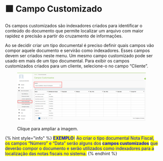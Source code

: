 # 🟩 Campo Customizado

Os campos customizados são indexadores criados para identificar o conteúdo do documento que permite localizar um arquivo com maior rapidez e precisão a partir do cruzamento de informações.&#x20;

Ao se decidir criar um tipo documental é preciso ​definir quais campos vão compor aquele documento e servirão como indexadores. Esses campos devem ser criados neste menu. Um mesmo campo customizado pode ser usado em mais de um tipo documental. Para exibir os campos customizados criados para um cliente, selecione-o no campo “Cliente”.&#x20;

<figure><img src="../.gitbook/assets/arvore8.png" alt=""><figcaption><p>Clique para ampliar a imagem.</p></figcaption></figure>

{% hint style="info" %}
<mark style="color:blue;">**EXEMPLO:**</mark> <mark style="color:blue;"></mark><mark style="color:blue;">Ao criar o tipo documental Nota Fiscal, os campos “Número” e “Data” serão alguns dos</mark> <mark style="color:blue;"></mark><mark style="color:blue;">**campos customizados**</mark> <mark style="color:blue;"></mark><mark style="color:blue;">que deverão compor o documento e serão utilizados como indexadores para a localização das notas fiscais no sistema.</mark>
{% endhint %}
